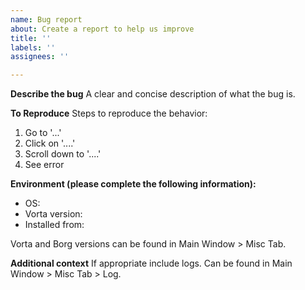 ```yaml
---
name: Bug report
about: Create a report to help us improve
title: ''
labels: ''
assignees: ''

---
```

<!--
Thank you for reporting an issue. Please fill out the below template with
as much detail as possible. Incomplete bug reports are likely to be closed
without comment.

If you want to suggest a feature or have any other question, please use our
[Discussions](https://github.com/borgbase/vorta/discussions) instead.
-->

**Describe the bug**
A clear and concise description of what the bug is.

**To Reproduce**
Steps to reproduce the behavior:
1. Go to '...'
2. Click on '....'
3. Scroll down to '....'
4. See error

**Environment (please complete the following information):**
- OS:
- Vorta version:
- Installed from:

Vorta and Borg versions can be found in Main Window > Misc Tab.

**Additional context**
If appropriate include logs. Can be found in Main Window > Misc Tab > Log.
